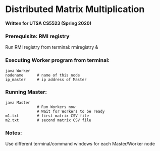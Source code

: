 # Distributed Matrix Multiplication
**Written for UTSA CS5523 (Spring 2020)**


### Prerequisite: RMI registry

Run RMI registry from terminal:
rmiregistry &

### Executing Worker program from terminal:

```
java Worker
nodename      # name of this node
ip_master     # ip address of Master
```

### Running Master:

```
java Master
              # Run Workers now
              # Wait for Workers to be ready
m1.txt        # first matrix CSV file
m2.txt        # second matrix CSV file
```

###  Notes:

Use different terminal/command windows for each Master/Worker node

